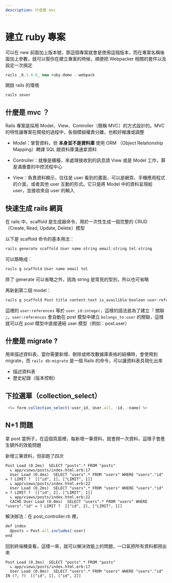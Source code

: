 ```yaml
---
description: 什麼是 mvc
---
```

# 建立 ruby 專案
可以在 new 前面加上版本號，那這個專案就會是使用這個版本，而在專案名稱後面加上參數，就可以幫你在建立專案的時候，順便把 Webpacker 相關的套件以及設定一次搞定

```js
rails _6.1.4.6_ new ruby-demo --webpack
```
開啟 rails 的環境
```js
rails sever
```

## 什麼是 mvc ？
Rails 專案是採用 Model、View、Controller（簡稱 MVC）的方式設計的。MVC 的特性讓專案在開發的過程中，各個模組權責分離，也較好維護或調整

* Model：掌管資料，但 **本身並不是資料庫** 使用 ORM （Object Relationship Mapping）轉譯 SQL 跟資料庫溝通拿資料

* Controller：就像是櫃檯，來處理接收到的訊息請 View 或是 Model 工作，算是滿重要的中控流程中心

* View：負責資料顯示，往往是 user 看到的畫面，可以是網頁、手機應用程式的介面，或者其他 user 互動的形式。它只是將 Model 中的資料呈現給 user，並接收來自 user 的輸入

## 快速生成 rails 網頁
在 rails 中，scaffold 是生成器命令，用於一次性生成一個完整的 CRUD（Create, Read, Update, Delete）模型

以下是 scaffold 命令的基本用法：
```js
rails generate scaffold User name:string email:string tel:string
```
可以簡略成：
```js
rails g scaffold User name email tel
```
除了 generate 可以省略之外，因為 string 是常見的型別，所以也可省略

再新創第二個 model：
```js
rails g scaffold Post title content:text is_availible:boolean user:references
```
這裡的 `user:references` 等於 `user_id:integer`，這樣的語法是為了建立『 關聯 』，`user:references` 會自動在 post 模型中建立 `bolongs_to:user` 的關聯，這樣就可以在 post 模型中直接連結 user 模型（例如：post.user）


## 什麼是 migrate ?
用來描述資料表，當你需要新增、刪除或修改數據庫表格的結構時，會使用到 migrate，而 `rails db:migrate` 是一個 Rails 的命令，可以讓資料表具現化出來
* 描述資料表
* 歷史紀錄（版本控制）

## 下拉選單（collection_select）

```js
 <%= form.collection_select(:user_id, User.all, :id, :name) %>
```

## N+1 問題
拿 post 當例子，在這個頁面裡，每新增一筆資料，就會撈一次資料，這樣子會產生額外的效能問題

新增三筆資料，但卻跑了四次
```
Post Load (0.2ms)  SELECT "posts".* FROM "posts"
  ↳ app/views/posts/index.html.erb:17
  User Load (0.4ms)  SELECT "users".* FROM "users" WHERE "users"."id" = ? LIMIT ?  [["id", 1], ["LIMIT", 1]]
  ↳ app/views/posts/index.html.erb:22
  User Load (0.2ms)  SELECT "users".* FROM "users" WHERE "users"."id" = ? LIMIT ?  [["id", 2], ["LIMIT", 1]]
  ↳ app/views/posts/index.html.erb:22
  CACHE User Load (0.0ms)  SELECT "users".* FROM "users" WHERE "users"."id" = ? LIMIT ?  [["id", 2], ["LIMIT", 1]]
```

解決辦法：在 post_controller.rb 裡，
```js
def index
  @posts = Post.all.includes(:user)
end
```

回到終端機查看，這樣一來，就可以解決效能上的問題，一口氣把所有資料都撈出來
```
Post Load (0.3ms)  SELECT "posts".* FROM "posts"
  ↳ app/views/posts/index.html.erb:17
  User Load (0.8ms)  SELECT "users".* FROM "users" WHERE "users"."id" IN (?, ?)  [["id", 1], ["id", 2]]
```